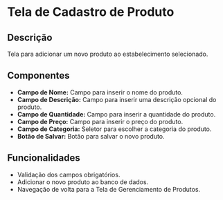 # Tela de Cadastro de Produto

## Descrição
Tela para adicionar um novo produto ao estabelecimento selecionado.

## Componentes
- **Campo de Nome:** Campo para inserir o nome do produto.
- **Campo de Descrição:** Campo para inserir uma descrição opcional do produto.
- **Campo de Quantidade:** Campo para inserir a quantidade do produto.
- **Campo de Preço:** Campo para inserir o preço do produto.
- **Campo de Categoria:** Seletor para escolher a categoria do produto.
- **Botão de Salvar:** Botão para salvar o novo produto.

## Funcionalidades
- Validação dos campos obrigatórios.
- Adicionar o novo produto ao banco de dados.
- Navegação de volta para a Tela de Gerenciamento de Produtos.
